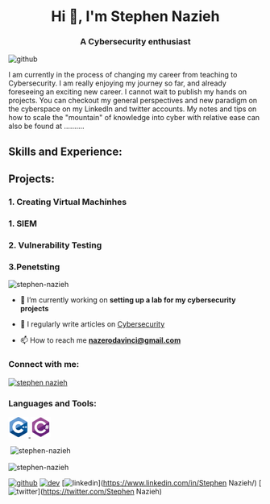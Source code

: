 <h1 align="center">Hi 👋, I'm Stephen Nazieh</h1>
<h3 align="center">A Cybersecurity enthusiast</h3>

![github](https://user-images.githubusercontent.com/132319217/235575093-7483d57d-a36e-4300-9072-d3c79b283fc1.png)

I am currently in the process of changing my career from teaching to Cybersecurity. I am really enjoying my journey so far, and already foreseeing an exciting new career. I cannot wait to publish my hands on projects. You can checkout my general perspectives and new paradigm on the cyberspace on my LinkedIn and twitter accounts. My notes and tips on how to scale the "mountain" of knowledge into cyber with relative ease can also be found at ..........

## Skills and Experience:



## Projects:
### 1. Creating Virtual Machinhes



### 1. SIEM


### 2. Vulnerability Testing



### 3.Penetsting

<p align="left"> <img src="https://komarev.com/ghpvc/?username=stephen-nazieh&label=Profile%20views&color=0e75b6&style=flat" alt="stephen-nazieh" /> </p>

- 🔭 I’m currently working on **setting up a lab for my cybersecurity projects**

- 📝 I regularly write articles on [Cybersecurity](Cybersecurity)

- 📫 How to reach me **nazerodavinci@gmail.com**

<h3 align="left">Connect with me:</h3>
<p align="left">
<a href="https://linkedin.com/in/stephen nazieh" target="blank"><img align="center" src="https://raw.githubusercontent.com/rahuldkjain/github-profile-readme-generator/master/src/images/icons/Social/linked-in-alt.svg" alt="stephen nazieh" height="30" width="40" /></a>
</p>

<h3 align="left">Languages and Tools:</h3>

<p align="left"> <a href="https://www.w3schools.com/cpp/" target="_blank" rel="noreferrer"> <img src="https://raw.githubusercontent.com/devicons/devicon/master/icons/cplusplus/cplusplus-original.svg" alt="cplusplus" width="40" height="40"/> </a> <a href="https://www.w3schools.com/cs/" target="_blank" rel="noreferrer"> <img src="https://raw.githubusercontent.com/devicons/devicon/master/icons/csharp/csharp-original.svg" alt="csharp" width="40" height="40"/> </a> </p>

<p>&nbsp;<img align="center" src="https://github-readme-stats.vercel.app/api?username=stephen-nazieh&show_icons=true&locale=en" alt="stephen-nazieh" /></p>

<p><img align="center" src="https://github-readme-streak-stats.herokuapp.com/?user=stephen-nazieh&" alt="stephen-nazieh" /></p>








[<img src='https://cdn.jsdelivr.net/npm/simple-icons@3.0.1/icons/github.svg' alt='github' height='40'>](https://github.com/Stephen-Nazieh)  [<img src='https://cdn.jsdelivr.net/npm/simple-icons@3.0.1/icons/dev-dot-to.svg' alt='dev' height='40'>](https://dev.to/Stephen-Nazieh)  [<img src='https://cdn.jsdelivr.net/npm/simple-icons@3.0.1/icons/linkedin.svg' alt='linkedin' height='40'>](https://www.linkedin.com/in/Stephen Nazieh/)  [<img src='https://cdn.jsdelivr.net/npm/simple-icons@3.0.1/icons/twitter.svg' alt='twitter' height='40'>](https://twitter.com/Stephen Nazieh)  

